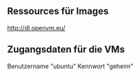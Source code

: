 ## Ressources für Images

<http://dl.openvm.eu/>

## Zugangsdaten für die VMs

Benutzername "ubuntu"
Kennwort "geheim"
